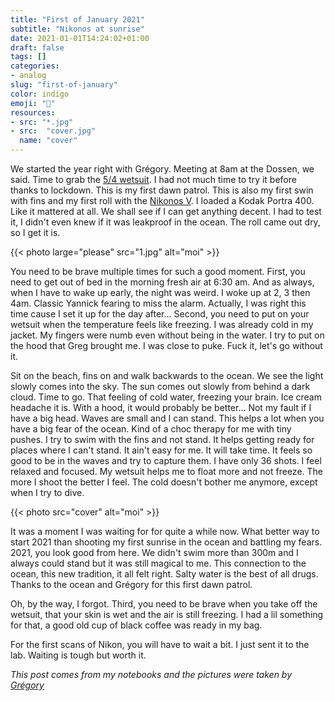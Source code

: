 ```yaml
---
title: "First of January 2021"
subtitle: "Nikonos at sunrise"
date: 2021-01-01T14:24:02+01:00
draft: false
tags: []
categories:
- analog
slug: "first-of-january"
color: indigo
emoji: "🌊"
resources:
- src: "*.jpg"
- src:  "cover.jpg"
  name: "cover"
---
```


We started the year right with Grégory. Meeting at 8am at the Dossen, we said. Time to grab the [5/4 wetsuit](https://srface.com/shop/mens-wetsuit/?currency=EUR). I had not much time to try it before thanks to lockdown. This is my first dawn patrol. This is also my first swin with fins and my first roll with the [Nikonos V](https://www.nikonosproject.com). I loaded a Kodak Portra 400. Like it mattered at all. We shall see if I can get anything decent. I had to test it, I didn't even knew if it was leakproof in the ocean. The roll came out dry, so I get it is.

{{< photo large="please" src="1.jpg" alt="moi" >}}

You need to be brave multiple times for such a good moment. First, you need to get out of bed in the morning fresh air at 6:30 am. And as always, when I have to wake up early, the night was weird. I woke up at 2, 3 then 4am. Classic Yannick fearing to miss the alarm. Actually, I was right this time cause I set it up for the day after... Second, you need to put on your wetsuit when the temperature feels like freezing. I was already cold in my jacket. My fingers were numb even without being in the water. I try to put on the hood that Greg brought me. I was close to puke. Fuck it, let's go without it.

Sit on the beach, fins on and walk backwards to the ocean. We see the light slowly comes into the sky. The sun comes out slowly from behind a dark cloud. Time to go. That feeling of cold water, freezing your brain. Ice cream headache it is. With a hood, it would probably be better... Not my fault if I have a big head. Waves are small and I can stand. This helps a lot when you have a big fear of the ocean. Kind of a choc therapy for me with tiny pushes. I try to swim with the fins and not stand. It helps getting ready for places where I can't stand. It ain't easy for me. It will take time. It feels so good to be in the waves and try to capture them. I have only 36 shots. I feel relaxed and focused. My wetsuit helps me to float more and not freeze. The more I shoot the better I feel. The cold doesn't bother me anymore, except when I try to dive.

{{< photo src="cover" alt="moi" >}}

It was a moment I was waiting for for quite a while now. What better way to start 2021 than shooting my first sunrise in the ocean and battling my fears. 2021, you look good from here. We didn't swim more than 300m and I always could stand but it was still magical to me. This connection to the ocean, this new tradition, it all felt right. Salty water is the best of all drugs. Thanks to the ocean and Grégory for this first dawn patrol.

Oh, by the way, I forgot. Third, you need to be brave when you take off the wetsuit, that your skin is wet and the air is still freezing. I had a lil something for that, a good old cup of black coffee was ready in my bag.

For the first scans of Nikon, you will have to wait a bit. I just sent it to the lab. Waiting is tough but worth it. 

*This post comes from my notebooks and the pictures were taken by [Grégory](https://gregorymignard.com)*
